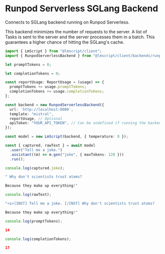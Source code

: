 # Runpod Serverless SGLang Backend

Connects to SGLang backend running on Runpod Serverless.

This backend minimizes the number of requests to the server.
A list of Tasks is sent to the server and the server processes them in a batch.
This guarantees a higher chance of hitting the SGLang's cache.

```ts
import { LmScript } from "@lmscript/client";
import { RunpodServerlessBackend } from "@lmscript/client/backends/runpod-serverless-sglang";
```

```ts
let promptTokens = 0;

let completionTokens = 0;

const reportUsage: ReportUsage = (usage) => {
  promptTokens += usage.promptTokens;
  completionTokens += usage.completionTokens;
};

const backend = new RunpodServerlessBackend({
  url: `http://localhost:8000`,
  template: "mistral",
  reportUsage, // Optional
  apiToken: "YOUR_API_TOKEN", // Can be undefined if running the backend locally
});

const model = new LmScript(backend, { temperature: 0 });

const { captured, rawText } = await model
  .user("Tell me a joke.")
  .assistant((m) => m.gen("joke", { maxTokens: 128 }))
  .run();

console.log(captured.joke);
```

```js
" Why don't scientists trust atoms?

Because they make up everything!"
```

```ts
console.log(rawText);
```

```js
"<s>[INST] Tell me a joke. [/INST] Why don't scientists trust atoms?

Because they make up everything!"
```

```ts
console.log(promptTokens);
```

```json
14
```

```ts
console.log(completionTokens);
```

```json
17
```
